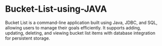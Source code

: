 # Bucket-List-using-JAVA
Bucket List is a command-line application built using Java, JDBC, and SQL, allowing users to manage their goals efficiently. It supports adding, updating, deleting, and viewing bucket list items with database integration for persistent storage.
